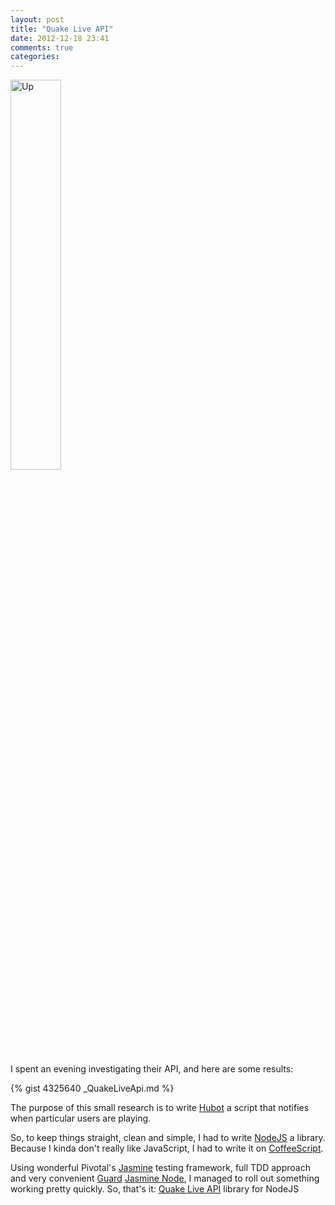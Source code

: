 ```yaml
---
layout: post
title: "Quake Live API"
date: 2012-12-18 23:41
comments: true
categories: 
---
```



<img src="http://www.wonderlandblog.com/.a/6a00d834515f7269e2011168984a2a970c-800wi" class="post" alt="Up" width="40%" heigth="40%" />


I spent an evening investigating their API, and here are some results:

<!-- more -->

{% gist 4325640 _QuakeLiveApi.md %}

The purpose of this small research is to write [Hubot](http://hubot.github.com) a script that notifies when particular users are playing.

So, to keep things straight, clean and simple, I had to write [NodeJS](nodejs.org) a library. Because I kinda don't really like JavaScript, I had to write it on [CoffeeScript](http://coffeescript.org).

Using wonderful Pivotal's [Jasmine](http://pivotal.github.com/jasmine/) testing framework, full TDD approach and very convenient [Guard](https://github.com/kapoq/guard-jasmine-node) [Jasmine Node](https://github.com/mhevery/jasmine-node), I managed to roll out something working pretty quickly. So, that's it: [Quake Live API](https://github.com/darvin/quake-live-api-node) library for NodeJS
